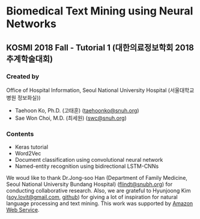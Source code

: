 # Biomedical Text Mining using Neural Networks
## KOSMI 2018 Fall - Tutorial 1 (대한의료정보학회 2018 추계학술대회)

### Created by
Office of Hospital Information, Seoul National University Hospital
(서울대학교병원 정보화실))

- Taehoon Ko, Ph.D. (고태훈) (<taehoonko@snuh.org>)
- Sae Won Choi, M.D. (최세원) (<swc@snuh.org>)

### Contents
- Keras tutorial
- Word2Vec
- Document classification using convolutional neural network
- Named-entity recognition using bidirectional LSTM-CNNs

We woud like to thank Dr.Jong-soo Han (Department of Family Medicine, Seoul National University Bundang Hospital) (<flindt@snubh.org>) for conducting collaborative research. Also, we are grateful to Hyunjoong Kim (<soy.lovit@gmail.com>, [github](https://github.com/lovit)) for giving a lot of inspiration for natural language processing and text mining. This work was supported by [Amazon Web Service](<https://aws.amazon.com/>).
